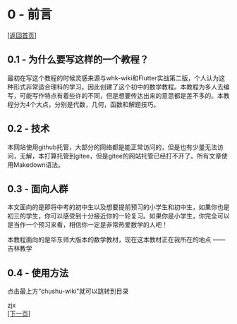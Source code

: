 # 0 - 前言

[[返回首页]](https://chushu-wiki.github.io/)
## 0.1 - 为什么要写这样的一个教程？
最初在写这个教程的时候灵感来源与whk-wiki和Flutter实战第二版，个人认为这种形式非常适合理科的学习。因此创建了这个初中的数学教程。本教程为多人去编写，可能写作特点有着些许的不同，但是想要传达出来的意思都是差不多的。本教程分为4个大点，分别是代数，几何，函数和解题技巧。

## 0.2 - 技术
本网站使用github托管，大部分的网络都是能正常访问的，但是也有少量无法访问，无解，本打算托管到gitee，但是gitee的网站托管已经打不开了。所有文章使用Makedown语法。

## 0.3 - 面向人群
本文面向的是即将中考的初中生以及想要提前预习的小学生和初中生，如果你也是初三的学生，你可以感受到十分接近你的一轮复习。如果你是小学生，你完全可以是当作一个预习来看，相信你一定是非常热爱数学的人吧！

本教程面向的是华东师大版本的数学教材，现在这本教材正在我所在的地点 —— 吉林教学

## 0.4 - 使用方法
点击最上方“chushu-wiki”就可以跳转到目录

zjx  
[\[下一页\]](https://chushu-wiki.github.io/1/)
